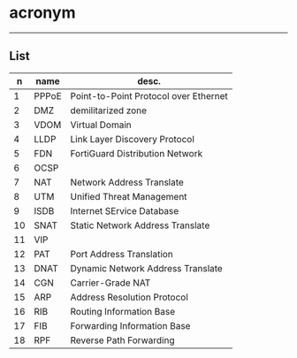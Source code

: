 # acronym

---

## List
|n|name|desc.|
|-|----|-----|
|1|PPPoE|Point-to-Point Protocol over Ethernet|
|2|DMZ|demilitarized zone|
|3|VDOM|Virtual Domain|
|4|LLDP|Link Layer Discovery Protocol|
|5|FDN|FortiGuard Distribution Network|
|6|OCSP|
|7|NAT|Network Address Translate|
|8|UTM|Unified Threat Management|
|9|ISDB|Internet SErvice Database|
|10|SNAT|Static Network Address Translate|
|11|VIP|
|12|PAT|Port Address Translation|
|13|DNAT|Dynamic Network Address Translate|
|14|CGN|Carrier-Grade NAT|
|15|ARP|Address Resolution Protocol|
|16|RIB|Routing Information Base|
|17|FIB|Forwarding Information Base|
|18|RPF|Reverse Path Forwarding|
